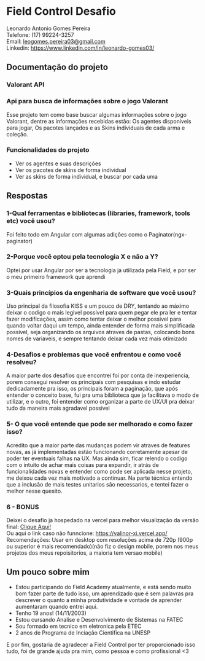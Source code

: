 # Field Control Desafio
Leonardo Antonio Gomes Pereira <br>
Telefone: (17) 99224-3257 <br>
Email: leogomes.pereira03@gmail.com <br>
Linkedin: https://www.linkedin.com/in/leonardo-gomes03/

## Documentação do projeto
### Valorant API

### Api para busca de informações sobre o jogo Valorant
Esse projeto tem como base buscar algumas informações sobre o jogo Valorant, dentre as informações recebidas estão: Os agentes disponiveis para jogar, Os pacotes lançados e as Skins individuais de cada arma e coleção.

### Funcionalidades do projeto
- Ver os agentes e suas descrições
- Ver os pacotes de skins de forma individual
- Ver as skins de forma individual, e buscar por cada uma

## Respostas
### 1-Qual ferramentas e bibliotecas (libraries, framework, tools etc) você usou?
Foi feito todo em Angular com algumas adições como o Paginator(ngx-paginator)

### 2-Porque você optou pela tecnologia X e não a Y?
Optei por usar Angular por ser a tecnologia ja utilizada pela Field, e por ser o meu primeiro framework que aprendi

### 3-Quais princípios da engenharia de software que você usou?
Uso principal da filosofia KISS e um pouco de DRY, tentando ao máximo deixar o codigo o mais legivel possivel para quem pegar ele pra ler e tentar fazer modificações, assim como tentar deixar o melhor possivel para quando voltar daqui um tempo, ainda entender de forma mais simplificada possivel, seja organizando os arquivos atraves de pastas, colocando bons nomes de variaveis, e sempre tentando deixar cada vez mais otimizado

### 4-Desafios e problemas que você enfrentou e como você resolveu?
A maior parte dos desafios que encontrei foi por conta de inexperiencia, porem consegui resolver os principais com pesquisas e indo estudar dedicadamente pra isso, os principais foram a paginação, que após entender o conceito base, fui pra uma biblioteca que ja facilitava o modo de utilizar, e o outro, foi entender como organizar a parte de UX/UI pra deixar tudo da maneira mais agradavel possivel

### 5- O que você entende que pode ser melhorado e como fazer isso?
Acredito que a maior parte das mudanças podem vir atraves de features novas, as já implementadas estão funcionando corretamente apesar de poder ter eventuais falhas na UX. Mas ainda sim, ficar relendo o codigo com o intuito de achar mais coisas para expandir, ir atrás de funcionalidades novas e entender como pode ser aplicada nesse projeto, me deixou cada vez mais motivado a continuar. Na parte técnica entendo que a inclusão de mais testes unitarios são necessarios, e tentei fazer o melhor nesse quesito.

### 6 - BONUS
Deixei o desafio ja hospedado na vercel para melhor visualização da versão final: <a href="https://valinor-xi.vercel.app/" target="_blank">Clique Aqui!</a> <br>
Ou aqui o link caso não funncione: https://valinor-xi.vercel.app/ <br>
Recomendações: Usar em desktop com resoluções acima de 720p (900p ou superior é mais recomendado)(não fiz o design mobile, porem nos meus projetos dos meus repoisitorios, a maioria tem versao mobile)

## Um pouco sobre mim
- Estou participando do Field Academy atualmente, e está sendo muito bom fazer parte de tudo isso, um aprendizado que é sem palavras pra descrever o quanto a minha produtividade e vontade de aprender aumentaram quando entrei aqui.
- Tenho 19 anos! (14/11/2003)
- Estou cursando Analise e Desenvolvimento de Sistemas na FATEC
- Sou formado em tecnico em eletronica pela ETEC
- 2 anos de Programa de Inciação Cientifica na UNESP

E por fim, gostaria de agradecer a Field Control por ter proporcionado isso tudo, foi de grande ajuda pra mim, como pessoa e como profissional <3
